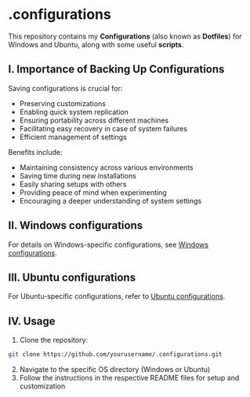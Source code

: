 # .configurations
This repository contains my **Configurations** (also known as **Dotfiles**) for Windows and Ubuntu, along with some useful **scripts**.

## I. Importance of Backing Up Configurations

Saving configurations is crucial for:
- Preserving customizations
- Enabling quick system replication
- Ensuring portability across different machines
- Facilitating easy recovery in case of system failures
- Efficient management of settings

Benefits include:
- Maintaining consistency across various environments
- Saving time during new installations
- Easily sharing setups with others
- Providing peace of mind when experimenting
- Encouraging a deeper understanding of system settings

## II. Windows configurations
For details on Windows-specific configurations, see [Windows configurations](windows/README.md).

## III. Ubuntu configurations
For Ubuntu-specific configurations, refer to [Ubuntu configurations](ubuntu/README.md).

## IV. Usage
1. Clone the repository:
```sh
git clone https://github.com/yourusername/.configurations.git
```
2. Navigate to the specific OS directory (Windows or Ubuntu)
3. Follow the instructions in the respective README files for setup and customization
